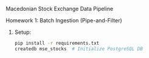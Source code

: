 Macedonian Stock Exchange Data Pipeline

Homework 1: Batch Ingestion (Pipe-and-Filter)
1. Setup:
   ```bash
   pip install -r requirements.txt
   createdb mse_stocks  # Initialize PostgreSQL DB